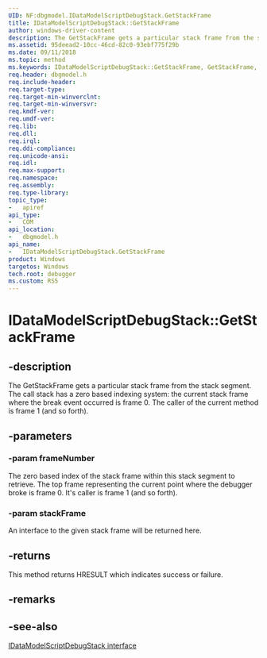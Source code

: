 ```yaml
---
UID: NF:dbgmodel.IDataModelScriptDebugStack.GetStackFrame
title: IDataModelScriptDebugStack::GetStackFrame
author: windows-driver-content
description: The GetStackFrame gets a particular stack frame from the stack segment.
ms.assetid: 95deead2-10cc-46cd-82c0-93ebf775f29b
ms.date: 09/11/2018
ms.topic: method
ms.keywords: IDataModelScriptDebugStack::GetStackFrame, GetStackFrame, IDataModelScriptDebugStack.GetStackFrame, IDataModelScriptDebugStack::GetStackFrame, IDataModelScriptDebugStack.GetStackFrame
req.header: dbgmodel.h
req.include-header:
req.target-type:
req.target-min-winverclnt:
req.target-min-winversvr:
req.kmdf-ver:
req.umdf-ver:
req.lib:
req.dll:
req.irql: 
req.ddi-compliance:
req.unicode-ansi:
req.idl:
req.max-support:
req.namespace:
req.assembly:
req.type-library: 
topic_type: 
-	apiref
api_type: 
-	COM
api_location: 
-	dbgmodel.h
api_name: 
-	IDataModelScriptDebugStack.GetStackFrame
product: Windows
targetos: Windows
tech.root: debugger
ms.custom: RS5
---
```


# IDataModelScriptDebugStack::GetStackFrame


## -description

The GetStackFrame gets a particular stack frame from the stack segment. The call stack has a zero based indexing system: the current stack frame where the break event occurred is frame 0. The caller of the current method is frame 1 (and so forth). 

## -parameters

### -param frameNumber
The zero based index of the stack frame within this stack segment to retrieve. The top frame representing the current point where the debugger broke is frame 0. It's caller is frame 1 (and so forth).

### -param stackFrame
An interface to the given stack frame will be returned here.

## -returns
This method returns HRESULT which indicates success or failure.

## -remarks

## -see-also
[IDataModelScriptDebugStack interface](nn-dbgmodel-idatamodelscriptdebugstack.md)
